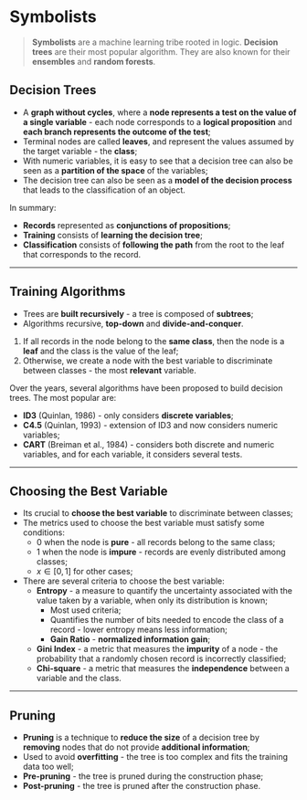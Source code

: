 # Symbolists

> **Symbolists** are a machine learning tribe rooted in logic. **Decision trees** are their most popular algorithm. They are also known for their **ensembles** and **random forests**.

## Decision Trees

- A **graph without cycles**, where a **node represents a test on the value of a single variable** - each node corresponds to a **logical proposition** and **each branch represents the outcome of the test**;
- Terminal nodes are called **leaves**, and represent the values assumed by the target variable - the **class**;
- With numeric variables, it is easy to see that a decision tree can also be seen as a **partition of the space** of the variables;
- The decision tree can also be seen as a **model of the decision process** that leads to the classification of an object.

In summary:

- **Records** represented as **conjunctions of propositions**;
- **Training** consists of **learning the decision tree**;
- **Classification** consists of **following the path** from the root to the leaf that corresponds to the record.

---

## Training Algorithms

- Trees are **built recursively** - a tree is composed of **subtrees**;
- Algorithms recursive, **top-down** and **divide-and-conquer**.

1. If all records in the node belong to the **same class**, then the node is a **leaf** and the class is the value of the leaf;
2. Otherwise, we create a node with the best variable to discriminate between classes - the most **relevant** variable.

Over the years, several algorithms have been proposed to build decision trees. The most popular are:

- **ID3** (Quinlan, 1986) - only considers **discrete variables**;
- **C4.5** (Quinlan, 1993) - extension of ID3 and now considers numeric variables;
- **CART** (Breiman et al., 1984) - considers both discrete and numeric variables, and for each variable, it considers several tests.

---

## Choosing the Best Variable

- Its crucial to **choose the best variable** to discriminate between classes;
- The metrics used to choose the best variable must satisfy some conditions:
  - $0$ when the node is **pure** - all records belong to the same class;
  - $1$ when the node is **impure** - records are evenly distributed among classes;
  - $x \in [0, 1]$ for other cases;
- There are several criteria to choose the best variable:
  - **Entropy** - a measure to quantify the uncertainty associated with the value taken by a variable, when only its distribution is known;
    - Most used criteria;
    - Quantifies the number of bits needed to encode the class of a record - lower entropy means less information;
    - **Gain Ratio** - **normalized information gain**;
  - **Gini Index** - a metric that measures the **impurity** of a node - the probability that a randomly chosen record is incorrectly classified;
  - **Chi-square** - a metric that measures the **independence** between a variable and the class.

---

## Pruning

- **Pruning** is a technique to **reduce the size** of a decision tree by **removing** nodes that do not provide **additional information**;
- Used to avoid **overfitting** - the tree is too complex and fits the training data too well;
- **Pre-pruning** - the tree is pruned during the construction phase;
- **Post-pruning** - the tree is pruned after the construction phase.

